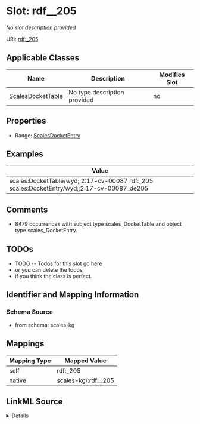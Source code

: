 

# Slot: rdf__205


_No slot description provided_





URI: [rdf:_205](http://www.w3.org/1999/02/22-rdf-syntax-ns#_205)



<!-- no inheritance hierarchy -->





## Applicable Classes

| Name | Description | Modifies Slot |
| --- | --- | --- |
| [ScalesDocketTable](../classes/ScalesDocketTable.md) | No type description provided |  no  |







## Properties

* Range: [ScalesDocketEntry](../classes/ScalesDocketEntry.md)






## Examples

| Value |
| --- |
| scales:DocketTable/wyd;;2:17-cv-00087 rdf:_205 scales:DocketEntry/wyd;;2:17-cv-00087_de205 |

## Comments

* 8479 occurrences with subject type scales_DocketTable and object type scales_DocketEntry.

## TODOs

* TODO -- Todos for this slot go here
* or you can delete the todos
* if you think the class is perfect.

## Identifier and Mapping Information







### Schema Source


* from schema: scales-kg




## Mappings

| Mapping Type | Mapped Value |
| ---  | ---  |
| self | rdf:_205 |
| native | scales-kg/:rdf__205 |




## LinkML Source

<details>
```yaml
name: rdf__205
description: No slot description provided
todos:
- TODO -- Todos for this slot go here
- or you can delete the todos
- if you think the class is perfect.
comments:
- 8479 occurrences with subject type scales_DocketTable and object type scales_DocketEntry.
examples:
- value: scales:DocketTable/wyd;;2:17-cv-00087 rdf:_205 scales:DocketEntry/wyd;;2:17-cv-00087_de205
from_schema: scales-kg
rank: 1000
slot_uri: rdf:_205
alias: rdf__205
domain_of:
- scales_DocketTable
range: scales_DocketEntry

```
</details>